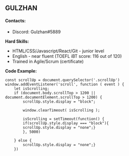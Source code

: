 
## GULZHAN 
  

#### Contacts:

- Discord: Gulzhan#5889

**Hard Skills:** 

- HTML/CSS/Javascript/React/Git - junior level
- English - near fluent (TOEFL iBT score: 116 out of 120)
- Trained in Agile/Scrum (certificate)

**Code Example:**

```
const scrollUp = document.querySelector('.scrollUp')
window.addEventListener('scroll', function ( event ) {
    let isScrolling;
    if (document.body.scrollTop > 1200 || document.documentElement.scrollTop > 1200) {
        scrollUp.style.display = "block";

        window.clearTimeout( isScrolling );

        isScrolling = setTimeout(function() {
        if(scrollUp.style.display === "block"){
        scrollUp.style.display = "none";}
        }, 5000)

    } else {
        scrollUp.style.display = "none";}
    })
```